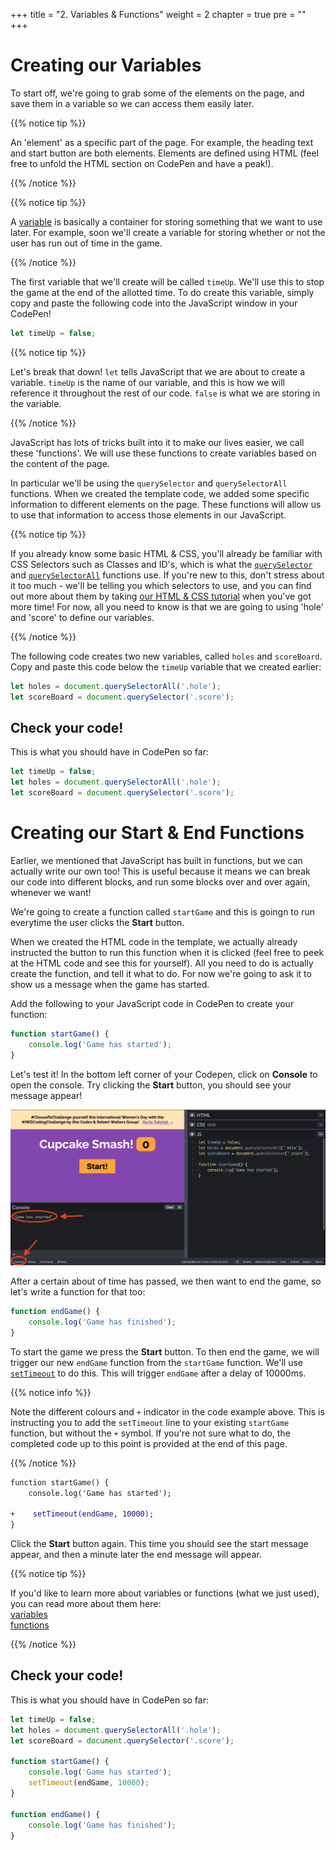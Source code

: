 +++
title = "2. Variables & Functions"
weight = 2
chapter = true
pre = ""
+++

# Creating our Variables

To start off, we're going to grab some of the elements on the page, and save them in a variable so we can access them easily later.

{{% notice tip %}}

An 'element' as a specific part of the page. For example, the heading text and start button are both elements. Elements are defined using HTML (feel free to unfold the HTML section on CodePen and have a peak!).

{{% /notice %}}

{{% notice tip %}}

A [variable](https://javascript.info/variables#a-variable) is basically a container for storing something that we want to use later. For example, soon we'll create a variable for storing whether or not the user has run out of time in the game.

{{% /notice %}}

The first variable that we'll create will be called `timeUp`. We'll use this to stop the game at the end of the allotted time. To do create this variable, simply copy and paste the following code into the JavaScript window in your CodePen!

```js
let timeUp = false;
```

{{% notice tip %}}

Let's break that down!
`let` tells JavaScript that we are about to create a variable. `timeUp` is the name of our variable, and this is how we will reference it throughout the rest of our code.
`false` is what we are storing in the variable.

{{% /notice %}}

JavaScript has lots of tricks built into it to make our lives easier, we call these 'functions'. We will use these functions to create variables based on the content of the page.

In particular we'll be using the `querySelector` and `querySelectorAll` functions. When we created the template code, we added some specific information to different elements on the page. These functions will allow us to use that information to access those elements in our JavaScript.

{{% notice tip %}}

If you already know some basic HTML & CSS, you'll already be familiar with CSS Selectors such as Classes and ID's, which is what the [`querySelector`](https://developer.mozilla.org/en-US/docs/Web/API/Document/querySelector) and [`querySelectorAll`](https://developer.mozilla.org/en-US/docs/Web/API/Document/querySelectorAll) functions use. If you're new to this, don't stress about it too much - we'll be telling you which selectors to use, and you can find out more about them by taking [our HTML & CSS tutorial](https://shecodes-tutorials.netlify.app/html_and_css_intro/) when you've got more time! For now, all you need to know is that we are going to using 'hole' and 'score' to define our variables.

{{% /notice %}}

The following code creates two new variables, called `holes` and `scoreBoard`. Copy and paste this code below the `timeUp` variable that we created earlier:

```js
let holes = document.querySelectorAll('.hole');
let scoreBoard = document.querySelector('.score');
```

## Check your code!

This is what you should have in CodePen so far:

```js
let timeUp = false;
let holes = document.querySelectorAll('.hole');
let scoreBoard = document.querySelector('.score');
```

# Creating our Start & End Functions

Earlier, we mentioned that JavaScript has built in functions, but we can actually write our own too! This is useful because it means we can break our code into different blocks, and run some blocks over and over again, whenever we want!

We're going to create a function called `startGame` and this is goingn to run everytime the user clicks the **Start** button.

When we created the HTML code in the template, we actually already instructed the button to run this function when it is clicked (feel free to peek at the HTML code and see this for yourself). All you need to do is actually create the function, and tell it what to do. For now we're going to ask it to show us a message when the game has started.

Add the following to your JavaScript code in CodePen to create your function:

```js
function startGame() {
    console.log('Game has started');
}
```

Let's test it! In the bottom left corner of your Codepen, click on **Console** to open the console. Try clicking the **Start** button, you should see your message appear!

![](images/console.png)

After a certain about of time has passed, we then want to end the game, so let's write a function for that too:

```js
function endGame() {
    console.log('Game has finished');
}
```

To start the game we press the **Start** button. To then end the game, we will trigger our new `endGame` function from the `startGame` function. We'll use [`setTimeout`](https://developer.mozilla.org/en-US/docs/Web/API/WindowOrWorkerGlobalScope/setTimeout) to do this. This will trigger `endGame` after a delay of 10000ms.

{{% notice info %}}

Note the different colours and `+` indicator in the code example above. This is instructing you to add the `setTimeout` line to your existing `startGame` function, but without the `+` symbol. If you're not sure what to do, the completed code up to this point is provided at the end of this page.

{{% /notice %}}

```diff
function startGame() {
    console.log('Game has started');

+    setTimeout(endGame, 10000);
}
```

Click the **Start** button again. This time you should see the start message appear, and then a minute later the end message will appear.

{{% notice tip %}}

If you'd like to learn more about variables or functions (what we just used), you can read more about them here:  
[variables](https://developer.mozilla.org/en-US/docs/Learn/JavaScript/First_steps/Variables)  
[functions](https://developer.mozilla.org/en-US/docs/Learn/JavaScript/Building_blocks/Functions)

{{% /notice %}}

## Check your code!

This is what you should have in CodePen so far:

```js
let timeUp = false;
let holes = document.querySelectorAll('.hole');
let scoreBoard = document.querySelector('.score');

function startGame() {
    console.log('Game has started');
    setTimeout(endGame, 10000);
}

function endGame() {
    console.log('Game has finished');
}
```
